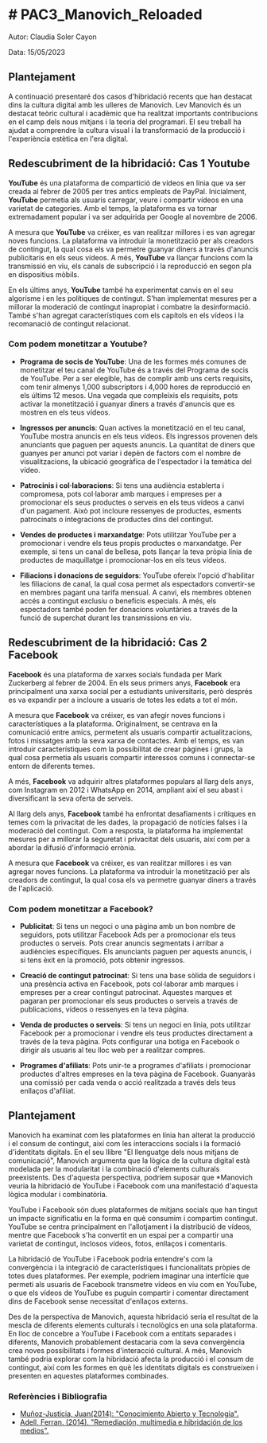 # # PAC3_Manovich_Reloaded

Autor: Claudia Soler Cayon

Data: 15/05/2023


## Plantejament

A continuació presentaré dos casos d'hibridació recents que han destacat dins la cultura digital amb les ulleres de Manovich. Lev Manovich és un destacat teòric cultural i acadèmic que ha realitzat importants contribucions en el camp dels nous mitjans i la teoria del programari. El seu treball ha ajudat a comprendre la cultura visual i la transformació de la producció i l'experiència estètica en l'era digital.

## Redescubriment de la hibridació: Cas 1 Youtube

**YouTube** és una plataforma de compartició de vídeos en línia que va ser creada al febrer de 2005 per tres antics empleats de PayPal. Inicialment, **YouTube**  permetia als usuaris carregar, veure i compartir vídeos en una varietat de categories. Amb el temps, la plataforma es va tornar extremadament popular i va ser adquirida per Google al novembre de 2006.

A mesura que **YouTube**  va créixer, es van realitzar millores i es van agregar noves funcions. La plataforma va introduir la monetització per als creadors de contingut, la qual cosa els va permetre guanyar diners a través d'anuncis publicitaris en els seus vídeos. A més, **YouTube**  va llançar funcions com la transmissió en viu, els canals de subscripció i la reproducció en segon pla en dispositius mòbils.

En els últims anys, **YouTube**  també ha experimentat canvis en el seu algorisme i en les polítiques de contingut. S'han implementat mesures per a millorar la moderació de contingut inapropiat i combatre la desinformació. També s'han agregat característiques com els capítols en els vídeos i la recomanació de contingut relacionat.

### Com podem monetitzar a Youtube?

- **Programa de socis de YouTube**: Una de les formes més comunes de monetitzar el teu canal de YouTube és a través del Programa de socis de YouTube. Per a ser elegible, has de complir amb uns certs requisits, com tenir almenys 1,000 subscriptors i 4,000 hores de reproducció en els últims 12 mesos. Una vegada que compleixis els requisits, pots activar la monetització i guanyar diners a través d'anuncis que es mostren en els teus vídeos.

- **Ingressos per anuncis**: Quan actives la monetització en el teu canal, YouTube mostra anuncis en els teus vídeos. Els ingressos provenen dels anunciants que paguen per aquests anuncis. La quantitat de diners que guanyes per anunci pot variar i depèn de factors com el nombre de visualitzacions, la ubicació geogràfica de l'espectador i la temàtica del vídeo.

- **Patrocinis i col·laboracions**: Si tens una audiència establerta i compromesa, pots col·laborar amb marques i empreses per a promocionar els seus productes o serveis en els teus vídeos a canvi d'un pagament. Això pot incloure ressenyes de productes, esments patrocinats o integracions de productes dins del contingut.

- **Vendes de productes i marxandatge**: Pots utilitzar YouTube per a promocionar i vendre els teus propis productes o marxandatge. Per exemple, si tens un canal de bellesa, pots llançar la teva pròpia línia de productes de maquillatge i promocionar-los en els teus vídeos.

- **Filiacions i donacions de seguidors**: YouTube ofereix l'opció d'habilitar les filiacions de canal, la qual cosa permet als espectadors convertir-se en membres pagant una tarifa mensual. A canvi, els membres obtenen accés a contingut exclusiu o beneficis especials. A més, els espectadors també poden fer donacions voluntàries a través de la funció de superchat durant les transmissions en viu.

## Redescubriment de la hibridació: Cas 2 Facebook

**Facebook** és una plataforma de xarxes socials fundada per Mark Zuckerberg al febrer de 2004. En els seus primers anys, **Facebook** era principalment una xarxa social per a estudiants universitaris, però després es va expandir per a incloure a usuaris de totes les edats a tot el món.

A mesura que **Facebook**  va créixer, es van afegir noves funcions i característiques a la plataforma. Originalment, se centrava en la comunicació entre amics, permetent als usuaris compartir actualitzacions, fotos i missatges amb la seva xarxa de contactes. Amb el temps, es van introduir característiques com la possibilitat de crear pàgines i grups, la qual cosa permetia als usuaris compartir interessos comuns i connectar-se entorn de diferents temes.

A més, **Facebook**  va adquirir altres plataformes populars al llarg dels anys, com Instagram en 2012 i WhatsApp en 2014, ampliant així el seu abast i diversificant la seva oferta de serveis.

Al llarg dels anys, **Facebook**  també ha enfrontat desafiaments i crítiques en temes com la privacitat de les dades, la propagació de notícies falses i la moderació del contingut. Com a resposta, la plataforma ha implementat mesures per a millorar la seguretat i privacitat dels usuaris, així com per a abordar la difusió d'informació errònia.

A mesura que **Facebook**  va créixer, es van realitzar millores i es van agregar noves funcions. La plataforma va introduir la monetització per als creadors de contingut, la qual cosa els va permetre guanyar diners a través de l'aplicació.

### Com podem monetitzar a Facebook?

- **Publicitat**: Si tens un negoci o una pàgina amb un bon nombre de seguidors, pots utilitzar Facebook Ads per a promocionar els teus productes o serveis. Pots crear anuncis segmentats i arribar a audiències específiques. Els anunciants paguen per aquests anuncis, i si tens èxit en la promoció, pots obtenir ingressos.

- **Creació de contingut patrocinat**: Si tens una base sòlida de seguidors i una presència activa en Facebook, pots col·laborar amb marques i empreses per a crear contingut patrocinat. Aquestes marques et pagaran per promocionar els seus productes o serveis a través de publicacions, vídeos o ressenyes en la teva pàgina.

- **Venda de productes o serveis**: Si tens un negoci en línia, pots utilitzar Facebook per a promocionar i vendre els teus productes directament a través de la teva pàgina. Pots configurar una botiga en Facebook o dirigir als usuaris al teu lloc web per a realitzar compres.

- **Programes d'afiliats**: Pots unir-te a programes d'afiliats i promocionar productes d'altres empreses en la teva pàgina de Facebook. Guanyaràs una comissió per cada venda o acció realitzada a través dels teus enllaços d'afiliat.

## Plantejament
Manovich ha examinat com les plataformes en línia han alterat la producció i el consum de contingut, així com les interaccions socials i la formació d'identitats digitals. En el seu llibre "El llenguatge dels nous mitjans de comunicació", Manovich argumenta que la lògica de la cultura digital està modelada per la modularitat i la combinació d'elements culturals preexistents. Des d'aquesta perspectiva, podríem suposar que *Manovich veuria la hibridació de YouTube i Facebook com una manifestació d'aquesta lògica modular i combinatòria.

YouTube i Facebook són dues plataformes de mitjans socials que han tingut un impacte significatiu en la forma en què consumim i compartim contingut. YouTube se centra principalment en l'allotjament i la distribució de vídeos, mentre que Facebook s'ha convertit en un espai per a compartir una varietat de contingut, inclosos vídeos, fotos, enllaços i comentaris.

La hibridació de YouTube i Facebook podria entendre's com la convergència i la integració de característiques i funcionalitats pròpies de totes dues plataformes. Per exemple, podríem imaginar una interfície que permeti als usuaris de Facebook transmetre vídeos en viu com en YouTube, o que els vídeos de YouTube es puguin compartir i comentar directament dins de Facebook sense necessitat d'enllaços externs.

Des de la perspectiva de Manovich, aquesta hibridació seria el resultat de la mescla de diferents elements culturals i tecnològics en una sola plataforma. En lloc de concebre a YouTube i Facebook com a entitats separades i diferents, Manovich probablement destacaria com la seva convergència crea noves possibilitats i formes d'interacció cultural. A més, Manovich també podria explorar com la hibridació afecta la producció i el consum de contingut, així com les formes en què les identitats digitals es construeixen i presenten en aquestes plataformes combinades.

### Referències i Bibliografia
- [Muñoz-Justicia, Juan(2014): "Conocimiento Abierto y Tecnología".](http://juan.psicologiasocial.eu/conocimiento-y-tecnologia)
- [Adell, Ferran. (2014). "Remediación, multimedia e hibridación de los medios".](http://multimedia.uoc.edu/blogs/fem/es/remediacio-multimedia-i-hibridacio-dels-mitjans/) 
